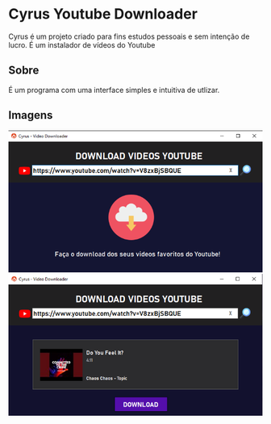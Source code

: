 # Cyrus Youtube Downloader
 Cyrus é um projeto criado para fins estudos pessoais e sem intenção de lucro. É um instalador de vídeos do Youtube
## Sobre
 É um programa com uma interface simples e intuitiva de utlizar.
## Imagens
![Simples](https://github.com/HDG-Gabriel/Cyrus---YoutubeDownloader/blob/main/Imagens/imagem1.png)
![Fácil](https://github.com/HDG-Gabriel/Cyrus---YoutubeDownloader/blob/main/Imagens/imagem2.png)
